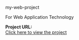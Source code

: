 my-web-project

For Web Application Technology

**Project URL:**  
[Click here to view the project](https://ogosi454.github.io/my-web-project/singlePageCVProject.html)

